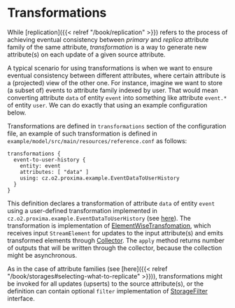 # Transformations

While [replication]({{< relref "/book/replication" >}}) refers to the process of achieving eventual consistency between _primary_ and _replica_ attribute family of the same attribute, _transformation_ is a way to generate new attribute(s) on each update of a given source attribute.

A typical scenario for using transformations is when we want to ensure eventual consistency between different attributes, where certain attribute is a (projected) view of the other one. For instance, imagine we want to store (a subset of) events to attribute family indexed by user. That would mean converting attribute `data` of entity `event` into something like attribute `event.*` of entity `user`. We can do exactly that using an example configuration below.

Transformations are defined in `transformations` section of the configuration file, an example of such transformation is defined in `example/model/src/main/resources/reference.conf` as follows:
```
transformations {
  event-to-user-history {
    entity: event
    attributes: [ "data" ]
    using: cz.o2.proxima.example.EventDataToUserHistory
  }
}
```

This definition declares a transformation of attribute `data` of entity `event` using a user-defined transformation implemented in `cz.o2.proxima.example.EventDataToUserHistory` (see [here](https://github.com/datadrivencz/proxima-platform/blob/master/example/model/src/main/java/cz/o2/proxima/example/EventDataToUserHistory.java)). The transformation is implementation of [ElementWiseTransfomation](https://proxima.datadriven.cz/javadoc/latest/cz/o2/proxima/transform/ElementWiseTransformation.html), which receives input `StreamElement` for updates to the input attribute(s) and emits transformed elements through [Collector](https://proxima.datadriven.cz/javadoc/latest/cz/o2/proxima/transform/ElementWiseTransformation.Collector.html). The `apply` method returns number of outputs that will be written through the collector, because the collection might be asynchronous.

As in the case of attribute families (see [here]({{< relref "/book/storages#selecting-what-to-replicate" >}})), transformations might be invoked for all updates (upserts) to the source attribute(s), or the definition can contain optional `filter` implementation of [StorageFilter](https://proxima.datadriven.cz/javadoc/latest/cz/o2/proxima/storage/StorageFilter.html) interface.
